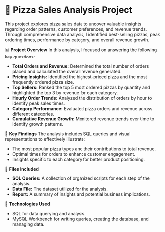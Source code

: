 <h1><b>🍕 Pizza Sales Analysis Project</b></h1>

This project explores pizza sales data to uncover valuable insights regarding order patterns, customer preferences, and revenue trends. Through comprehensive data analysis, I identified best-selling pizzas, peak ordering times, performance by category, and overall revenue growth.

 📊 **Project Overview**
In this analysis, I focused on answering the following key questions:

- **Total Orders and Revenue:** Determined the total number of orders placed and calculated the overall revenue generated.
- **Pricing Insights:** Identified the highest-priced pizza and the most frequently ordered pizza size.
- **Top Sellers:** Ranked the top 5 most ordered pizzas by quantity and highlighted the top 3 by revenue for each category.
- **Hourly Order Trends:** Analyzed the distribution of orders by hour to identify peak sales times.
- **Category Performance:** Evaluated pizza orders and revenue across different categories.
- **Cumulative Revenue Growth:** Monitored revenue trends over time to identify growth patterns.

 🚀 **Key Findings**
The analysis includes SQL queries and visual representations to effectively illustrate:

- The most popular pizza types and their contributions to total revenue.
- Optimal times for orders to enhance customer engagement.
- Insights specific to each category for better product positioning.

 📂 **Files Included**
- **SQL Queries:** A collection of organized scripts for each step of the analysis.
- **Data File:** The dataset utilized for the analysis.
- **Report:** A summary of insights and potential business implications.

 📌 **Technologies Used**
- SQL for data querying and analysis.
- MySQL Workbench for writing queries, creating the database, and managing data.
